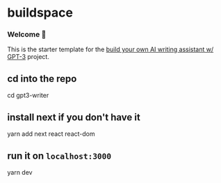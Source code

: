 # buildspace 
### Welcome 👋
This is the starter template for the [build your own AI writing assistant w/ GPT-3](https://buildspace.so/builds/ai-writer) project.

## cd into the repo
cd gpt3-writer

## install next if you don't have it
yarn add next react react-dom

## run it on `localhost:3000`
yarn dev
